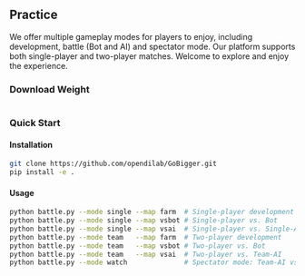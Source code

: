 ## Practice
We offer multiple gameplay modes for players to enjoy, including development, battle (Bot and AI) and spectator mode. Our platform supports both single-player and two-player matches. Welcome to explore and enjoy the experience.

### Download Weight
```bash

```
### Quick Start

#### Installation
```bash
git clone https://github.com/opendilab/GoBigger.git
pip install -e .
```

#### Usage
```bash
python battle.py --mode single --map farm  # Single-player development
python battle.py --mode single --map vsbot # Single-player vs. Bot
python battle.py --mode single --map vsai  # Single-player vs. Single-AI
python battle.py --mode team   --map farm  # Two-player development
python battle.py --mode team   --map vsbot # Two-player vs. Bot
python battle.py --mode team   --map vsai  # Two-player vs. Team-AI
python battle.py --mode watch              # Spectator mode: Team-AI vs. Team-AI
```